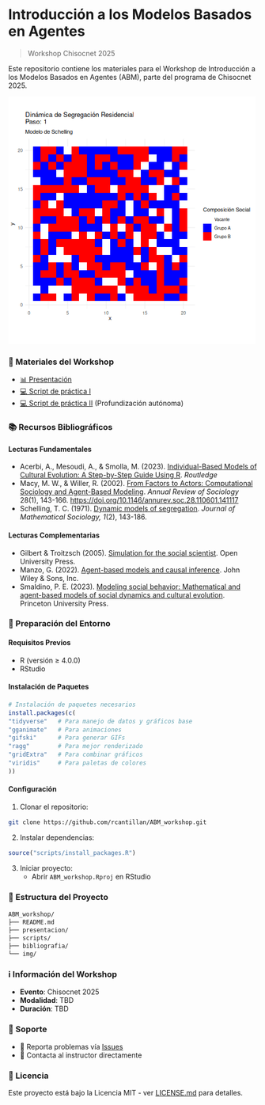 # Introducción a los Modelos Basados en Agentes
> Workshop Chisocnet 2025

Este repositorio contiene los materiales para el Workshop de Introducción a los Modelos Basados en Agentes (ABM), parte del programa de Chisocnet 2025.

![](img/segregacion_schelling.gif)


### 🎯 Materiales del Workshop

- [📊 Presentación](presentacion/slides_ABM_workshop.pdf) 
- [💻 Script de práctica I](https://rcantillan.github.io/ABM_workshop/03_schelling)
- [💻 Script de práctica II](https://rcantillan.github.io/ABM_workshop/04_contagion) (Profundización autónoma)

### 📚 Recursos Bibliográficos

#### Lecturas Fundamentales

- Acerbi, A., Mesoudi, A., & Smolla, M. (2023). [Individual-Based Models of Cultural Evolution: A Step-by-Step Guide Using R](bibliography/acerbi_et_al_2022.pdf). *Routledge*
- Macy, M. W., & Willer, R. (2002). [From Factors to Actors: Computational Sociology and Agent-Based Modeling](bibliography/annurev.soc.28.110601.141117.pdf). *Annual Review of Sociology* 28(1), 143-166. https://doi.org/10.1146/annurev.soc.28.110601.141117
- Schelling, T. C. (1971). [Dynamic models of segregation](bibliography/schelling1971.pdf). *Journal of Mathematical Sociology, 1*(2), 143-186.

#### Lecturas Complementarias

- Gilbert & Troitzsch (2005). [Simulation for the social scientist](https://cress.soc.surrey.ac.uk/s4ss/S4SS-sample-chapter.pdf). Open University Press. 
- Manzo, G. (2022). [Agent-based models and causal inference](bibliography/manzo2022.pdf). John Wiley & Sons, Inc.
- Smaldino, P. E. (2023). [Modeling social behavior: Mathematical and agent-based models of social dynamics and cultural evolution](bibliography/smaldino2023.pdf). Princeton University Press.

### 🔧 Preparación del Entorno

#### Requisitos Previos

- R (versión ≥ 4.0.0)
- RStudio 

#### Instalación de Paquetes

```r
# Instalación de paquetes necesarios
install.packages(c(
"tidyverse"   # Para manejo de datos y gráficos base
"gganimate"   # Para animaciones
"gifski"      # Para generar GIFs
"ragg"        # Para mejor renderizado
"gridExtra"   # Para combinar gráficos
"viridis"     # Para paletas de colores
))
```

#### Configuración

1. Clonar el repositorio:
```bash
git clone https://github.com/rcantillan/ABM_workshop.git
```

2. Instalar dependencias:
```r
source("scripts/install_packages.R")
```

3. Iniciar proyecto:
   - Abrir `ABM_workshop.Rproj` en RStudio

### 📁 Estructura del Proyecto

```
ABM_workshop/
├── README.md
├── presentacion/
├── scripts/
├── bibliografia/
└── img/
```

### ℹ️ Información del Workshop

- **Evento**: Chisocnet 2025
- **Modalidad**: TBD
- **Duración**: TBD

### 💬 Soporte

- 🐛 Reporta problemas vía [Issues](../../issues)
- 📧 Contacta al instructor directamente

### 📄 Licencia

Este proyecto está bajo la Licencia MIT - ver [LICENSE.md](LICENSE.md) para detalles.


